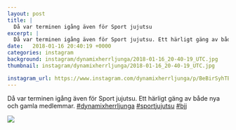 ```yaml
---
layout: post
title: |
  Då var terminen igång även för Sport jujutsu
excerpt: |
  Då var terminen igång även för Sport jujutsu. Ett härligt gäng av både nya och gamla medlemmar.   
date:   2018-01-16 20:40:19 +0000
categories: instagram
background: instagram/dynamixherrljunga/2018-01-16_20-40-19_UTC.jpg
thumbnail: instagram/dynamixherrljunga/2018-01-16_20-40-19_UTC.jpg

instagram_url: https://www.instagram.com/dynamixherrljunga/p/BeBirSyhTB1
---
```

Då var terminen igång även för Sport jujutsu. Ett härligt gäng av både nya och gamla medlemmar. [#dynamixherrljunga](https://www.instagram.com/explore/tags/dynamixherrljunga/) [#sportjujutsu](https://www.instagram.com/explore/tags/sportjujutsu/) [#bjj](https://www.instagram.com/explore/tags/bjj/)



<img src='{{ site.baseurl }}/instagram/dynamixherrljunga/2018-01-16_20-40-19_UTC.jpg' class='img-fluid' />
